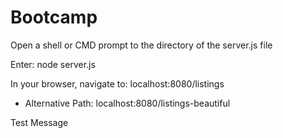 # Bootcamp
Open a shell or CMD prompt to the directory of the server.js file

Enter: node server.js

In your browser, navigate to: localhost:8080/listings
  - Alternative Path: localhost:8080/listings-beautiful

Test Message
